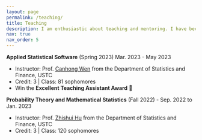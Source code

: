 ```yaml
---
layout: page
permalink: /teaching/
title: Teaching
description: I am enthusiastic about teaching and mentoring. I have been a teaching assistant for the following courses at USTC.
nav: true
nav_order: 5
---
```


**Applied Statistical Software** (Spring 2023)  Mar. 2023 - May 2023
  - Instructor: Prof. [Canhong Wen](https://bs.ustc.edu.cn/english/profile-352.html) from the Department of Statistics and Finance, USTC
  - Credit: 3 | Class: 81 sophomores
  - Win the **Excellent Teaching Assistant Award** :tada:

**Probability Theory and Mathematical Statistics** (Fall 2022) - Sep. 2022 to Jan. 2023
  - Instructor: Prof. [Zhishui Hu](https://bs.ustc.edu.cn/english/profile-99.html) from the Department of Statistics and Finance, USTC
  - Credit: 3 | Class: 120 sophomores

